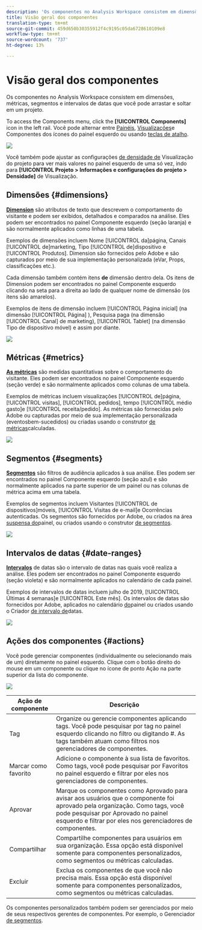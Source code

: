 ```yaml
---
description: 'Os componentes no Analysis Workspace consistem em dimensões, métricas, segmentos e intervalos de datas que você pode arrastar e soltar em um projeto. '
title: Visão geral dos componentes
translation-type: tm+mt
source-git-commit: 459d650b30355912f4c9195c05da6728610109e8
workflow-type: tm+mt
source-wordcount: '737'
ht-degree: 13%

---
```



# Visão geral dos componentes

Os componentes no Analysis Workspace consistem em dimensões, métricas, segmentos e intervalos de datas que você pode arrastar e soltar em um projeto.

To access the Components menu, click the **[!UICONTROL Components]** icon in the left rail. Você pode alternar entre [Painéis](https://docs.adobe.com/content/help/en/analytics/analyze/analysis-workspace/panels/panels.html), [Visualizações](https://docs.adobe.com/content/help/pt-BR/analytics/analyze/analysis-workspace/visualizations/freeform-analysis-visualizations.html)e Componentes dos ícones do painel esquerdo ou usando [teclas de atalho](/help/analyze/analysis-workspace/build-workspace-project/fa-shortcut-keys.md).

![](assets/component-overview.png)

Você também pode ajustar as configurações [de densidade de](https://docs.adobe.com/content/help/pt-BR/analytics/analyze/analysis-workspace/build-workspace-project/view-density.html) Visualização do projeto para ver mais valores no painel esquerdo de uma só vez, indo para **[!UICONTROL Projeto > Informações e configurações do projeto > Densidade]** de Visualização.

## Dimensões {#dimensions}

[**Dimension**](https://docs.adobe.com/content/help/en/analytics/components/dimensions/overview.html) são atributos de texto que descrevem o comportamento do visitante e podem ser exibidos, detalhados e comparados na análise. Eles podem ser encontrados no painel Componente esquerdo (seção laranja) e são normalmente aplicados como linhas de uma tabela.

Exemplos de dimensões incluem Nome [!UICONTROL da]página, Canais [!UICONTROL de]marketing, Tipo [!UICONTROL de]dispositivo e [!UICONTROL Produtos]. Dimension são fornecidos pelo Adobe e são capturados por meio de sua implementação personalizada (eVar, Props, classificações etc.).

Cada dimensão também contém itens **de** dimensão dentro dela. Os itens de Dimension podem ser encontrados no painel Componente esquerdo clicando na seta para a direita ao lado de qualquer nome de dimensão (os itens são amarelos).

Exemplos de itens de dimensão incluem [!UICONTROL Página inicial] (na dimensão [!UICONTROL Página] ), Pesquisa  paga (na dimensão [!UICONTROL Canal] de marketing), [!UICONTROL Tablet]  (na dimensão Tipo de dispositivo móvel) e assim por diante.

![](assets/dimensions.png)

## Métricas {#metrics}

[**As métricas**](https://docs.adobe.com/content/help/en/analytics/components/metrics/overview.html) são medidas quantitativas sobre o comportamento do visitante. Eles podem ser encontrados no painel Componente esquerdo (seção verde) e são normalmente aplicados como colunas de uma tabela.

Exemplos de métricas incluem visualizações [!UICONTROL de]página, [!UICONTROL visitas], [!UICONTROL pedidos], tempo [!UICONTROL médio gasto]e [!UICONTROL receita/pedido]. As métricas são fornecidas pelo Adobe ou capturadas por meio de sua implementação personalizada (eventosbem-sucedidos) ou criadas usando o construtor [de métricas](https://docs.adobe.com/content/help/pt-BR/analytics/components/calculated-metrics/calcmetric-workflow/cm-build-metrics.html)calculadas.

![](assets/metrics.png)

## Segmentos {#segments}

[**Segmentos**](https://docs.adobe.com/content/help/pt-BR/analytics/analyze/analysis-workspace/components/t-freeform-project-segment.html) são filtros de audiência aplicados à sua análise. Eles podem ser encontrados no painel Componente esquerdo (seção azul) e são normalmente aplicados na parte superior de um painel ou nas colunas de métrica acima em uma tabela.

Exemplos de segmentos incluem Visitantes [!UICONTROL de dispositivos]móveis, [!UICONTROL Visitas de e-mail]e Ocorrências autenticadas. Os segmentos são fornecidos por Adobe, ou criados na área [suspensa do](https://docs.adobe.com/content/help/en/analytics/analyze/analysis-workspace/panels/panels.html)painel, ou criados usando o construtor [de segmentos](https://docs.adobe.com/content/help/pt-BR/analytics/components/segmentation/segmentation-workflow/seg-build.html).

![](assets/segments.png)

## Intervalos de datas {#date-ranges}

[**Intervalos**](https://docs.adobe.com/content/help/pt-BR/analytics/analyze/analysis-workspace/components/calendar-date-ranges/calendar.html) de datas são o intervalo de datas nas quais você realiza a análise. Eles podem ser encontrados no painel Componente esquerdo (seção violeta) e são normalmente aplicados no calendário de cada painel.

Exemplos de intervalos de datas incluem julho de 2019, [!UICONTROL Últimas 4 semanas]e [!UICONTROL Este mês]. Os intervalos de datas são fornecidos por Adobe, aplicados no calendário [do](https://docs.adobe.com/content/help/en/analytics/analyze/analysis-workspace/panels/panels.html)painel ou criados usando o Criador [de intervalo de](https://docs.adobe.com/content/help/en/analytics/analyze/analysis-workspace/components/calendar-date-ranges/custom-date-ranges.html)datas.

![](assets/date-ranges.png)

## Ações dos componentes {#actions}

Você pode gerenciar componentes (individualmente ou selecionando mais de um) diretamente no painel esquerdo. Clique com o botão direito do mouse em um componente ou clique no ícone de ponto Ação na parte superior da lista do componente.

![](assets/component-actions.png)

| Ação de componente | Descrição |
|--- |--- |
| Tag | Organize ou gerencie componentes aplicando tags. Você pode pesquisar por tag no painel esquerdo clicando no filtro ou digitando #. As tags também atuam como filtros nos gerenciadores de componentes. |
| Marcar como favorito | Adicione o componente à sua lista de favoritos. Como tags, você pode pesquisar por Favoritos no painel esquerdo e filtrar por eles nos gerenciadores de componentes. |
| Aprovar | Marque os componentes como Aprovado para avisar aos usuários que o componente foi aprovado pela organização. Como tags, você pode pesquisar por Aprovado no painel esquerdo e filtrar por eles nos gerenciadores de componentes. |
| Compartilhar | Compartilhe componentes para usuários em sua organização. Essa opção está disponível somente para componentes personalizados, como segmentos ou métricas calculadas. |
| Excluir | Exclua os componentes de que você não precisa mais. Essa opção está disponível somente para componentes personalizados, como segmentos ou métricas calculadas. |

Os componentes personalizados também podem ser gerenciados por meio de seus respectivos gerentes de componentes. Por exemplo, o Gerenciador [de segmentos](/help/components/segmentation/segmentation-workflow/seg-manage.md).

